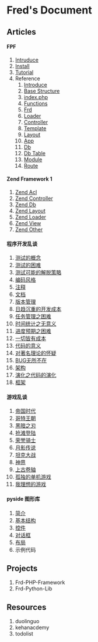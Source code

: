 # Fred's Document

## Articles

#### FPF

1. [Intruduce](./doc/frd-php-framework/intro)
2. [Install](./doc/frd-php-framework/install)
3. [Tutorial](./doc/frd-php-framework/tutorial)
4. Reference
    1. [Introduce](./doc/frd-php-framework/intro)
    2. [Base Structure](./doc/frd-php-framework/base_structure)
    3. [index.php](./doc/frd-php-framework/index.php)
    4. [Functions](./doc/frd-php-framework/functions)
    5. [Frd](./doc/frd-php-framework/frd)
    6. [Loader](./doc/frd-php-framework/loader)
    7. [Controller](./doc/frd-php-framework/controller)
    8. [Template](./doc/frd-php-framework/template)
    9. [Layout](./doc/frd-php-framework/layout)
    10. [App](./doc/frd-php-framework/app)
    11. [Db](./doc/frd-php-framework/db)
    12. [Db Table](./doc/frd-php-framework/db_table)
    13. [Module](./doc/frd-php-framework/module)
    14. [Route](./doc/frd-php-framework/route)

####  Zend Framework 1

1. [Zend Acl](./doc/zend-framework1/zend_acl)
2. [Zend Controller](./doc/zend-framework1/zend_controller)
3. [Zend Db](./doc/zend-framework1/zend_db)
4. [Zend Layout](./doc/zend-framework1/zend_layout)
5. [Zend Loader](./doc/zend-framework1/zend_loader)
6. [Zend View](./doc/zend-framework1/zend_view)
7. [Zend Other](./doc/zend-framework1/zend_other)

####  程序开发乱谈

1. [测试的概念](./doc/程序开发乱谈/1.测试的概念)
2. [测试的困难](./doc/程序开发乱谈/2.测试的困难)
3. [测试可能的解脱策略](./doc/程序开发乱谈/3.测试可能的解脱策略)
4. [编码风格](./doc/程序开发乱谈/4.编码风格)
5. [注释](./doc/程序开发乱谈/5.注释)
6. [文档](./doc/程序开发乱谈/6.文档)
7. [版本管理](./doc/程序开发乱谈/7.版本管理)
8. [日趋沉重的开发成本](./doc/程序开发乱谈/8.日趋沉重的开发成本)
9. [任务管理之困难](./doc/程序开发乱谈/9.任务管理之困难)
10. [时间统计之无意义](./doc/程序开发乱谈/10.时间统计之无意义)
11. [进度预期之困难](./doc/程序开发乱谈/11.进度预期之困难)
12. [一切皆有成本](./doc/程序开发乱谈/12.一切皆有成本)
13. [代码的意义](./doc/程序开发乱谈/13.代码的意义)
14. [对著名理论的怀疑](./doc/程序开发乱谈/14.对著名理论的怀疑)
15. [BUG无所不在](./doc/程序开发乱谈/15.BUG无所不在)
16. [架构](./doc/程序开发乱谈/16.架构)
17. [演化之代码的演化](./doc/程序开发乱谈/17.演化之代码的演化)
18. [框架](./doc/程序开发乱谈/18.框架)

#### 游戏乱谈

1. [帝国时代](./doc/游戏乱谈/帝国时代)
2. [哥特王朝](./doc/游戏乱谈/哥特王朝)
3. [黑暗之刃](./doc/游戏乱谈/黑暗之刃)
4. [抢滩登陆](./doc/游戏乱谈/抢滩登陆)
5. [荣誉骑士](./doc/游戏乱谈/荣誉骑士)
6. [月影传说](./doc/游戏乱谈/月影传说)
7. [坦克大战](./doc/游戏乱谈/坦克大战)
8. [神界](./doc/游戏乱谈/神界)
9. [上古卷轴](./doc/游戏乱谈/上古卷轴)
10. [孤独的单机游戏](./doc/游戏乱谈/孤独的单机游戏)
11. [我理想的游戏](./doc/游戏乱谈/我理想的游戏)

#### pyside 图形库
1. [简介](./doc/python/pyside/1.intro)
2. [基本结构](./doc/python/pyside/2.basic)
3. [控件](./doc/python/pyside/3.widget)
4. [对话框](./doc/python/pyside/4.dialog)
5. [布局](./doc/python/pyside/5.layout)
6. 示例代码

## Projects
1. Frd-PHP-Framework
1. Frd-Python-Lib

## Resources
1. duolinguo 
2. kehanacdemy
3. todolist

